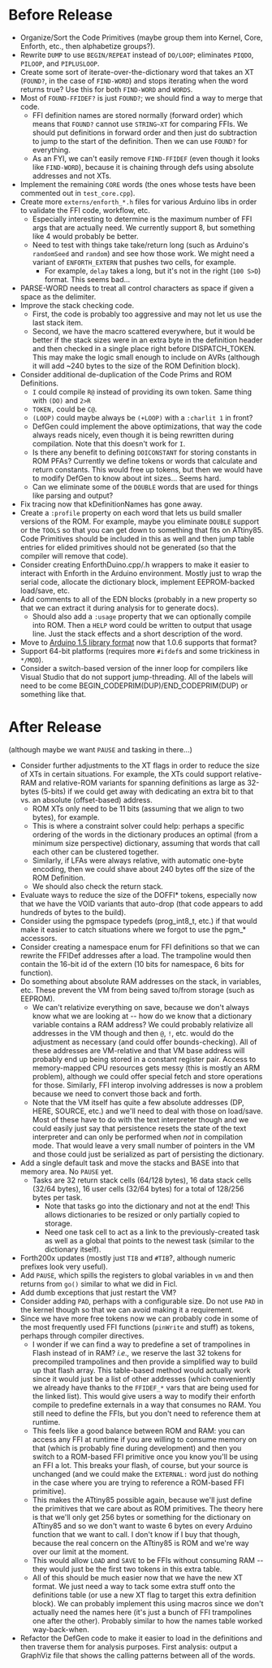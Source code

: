 # Before Release

* Organize/Sort the Code Primitives (maybe group them into Kernel, Core, Enforth, etc., then alphabetize groups?).
* Rewrite `DUMP` to use `BEGIN/REPEAT` instead of `DO/LOOP`; eliminates `PIQDO`, `PILOOP`, and `PIPLUSLOOP`.
* Create some sort of iterate-over-the-dictionary word that takes an XT (`FOUND?`, in the case of `FIND-WORD`) and stops iterating when the word returns true?  Use this for both `FIND-WORD` and `WORDS`.
* Most of `FOUND-FFIDEF?` is just `FOUND?`; we should find a way to merge that code.
  * FFI definition names are stored normally (forward order) which means that `FOUND?` cannot use `STRING~XT` for comparing FFIs.  We should put definitions in forward order and then just do subtraction to jump to the start of the definition.  Then we can use `FOUND?` for everything.
  * As an FYI, we can't easily remove `FIND-FFIDEF` (even though it looks like `FIND-WORD`), because it is chaining through defs using absolute addresses and not XTs.
* Implement the remaining `CORE` words (the ones whose tests have been commented out in `test_core.cpp`).
* Create more `externs/enforth_*.h` files for various Arduino libs in order to validate the FFI code, workflow, etc.
  * Especially interesting to determine is the maximum number of FFI args that are actually need.  We currently support 8, but something like 4 would probably be better.
  * Need to test with things take take/return long (such as Arduino's `randomSeed` and `random`) and see how those work.  We might need a variant of `ENFORTH_EXTERN` that pushes two cells, for example.
    * For example, `delay` takes a long, but it's not in the right (`100 S>D`) format.  This seems bad...
* PARSE-WORD needs to treat all control characters as space if given a space as the delimiter.
* Improve the stack checking code.
  * First, the code is probably too aggressive and may not let us use the last stack item.
  * Second, we have the macro scattered everywhere, but it would be better if the stack sizes were in an extra byte in the definition header and then checked in a single place right before DISPATCH\_TOKEN.  This may make the logic small enough to include on AVRs (although it will add ~240 bytes to the size of the ROM Definition block).
* Consider additional de-duplication of the Code Prims and ROM Definitions.
  * `I` could compile `R@` instead of providing its own token.  Same thing with `(DO)` and `2>R`
  * `TOKEN,` could be `C@`.
  * `(LOOP)` could maybe always be `(+LOOP)` with a `:charlit 1` in front?
  * DefGen could implement the above optimizations, that way the code always reads nicely, even though it is being rewritten during compilation.  Note that this doesn't work for `I`.
  * Is there any benefit to defining `DOICONSTANT` for storing constants in ROM PFAs?  Currently we define tokens or words that calculate and return constants.  This would free up tokens, but then we would have to modify DefGen to know about int sizes...  Seems hard.
  * Can we eliminate some of the `DOUBLE` words that are used for things like parsing and output?
* Fix tracing now that kDefinitionNames has gone away.
* Create a `:profile` property on each word that lets us build smaller versions of the ROM.  For example, maybe you eliminate `DOUBLE` support or the `TOOLS` so that you can get down to something that fits on ATtiny85.  Code Primitives should be included in this as well and then jump table entries for elided primitives should not be generated (so that the compiler will remove that code).
* Consider creating EnforthDuino.cpp/.h wrappers to make it easier to interact with Enforth in the Arduino environment.  Mostly just to wrap the serial code, allocate the dictionary block, implement EEPROM-backed load/save, etc.
* Add comments to all of the EDN blocks (probably in a new property so that we can extract it during analysis for to generate docs).
  * Should also add a `:usage` property that we can optionally compile into ROM.  Then a `HELP` word could be written to output that usage line.  Just the stack effects and a short description of the word.
* Move to [Arduino 1.5 library format](https://github.com/arduino/Arduino/wiki/Arduino-IDE-1.5:-Library-specification) now that 1.0.6 supports that format?
* Support 64-bit platforms (requires more `#ifdef`s and some trickiness in `*/MOD`).
* Consider a switch-based version of the inner loop for compilers like Visual Studio that do not support jump-threading.  All of the labels will need to be come BEGIN\_CODEPRIM(DUP)/END\_CODEPRIM(DUP) or something like that.

# After Release

(although maybe we want `PAUSE` and tasking in there...)

* Consider further adjustments to the XT flags in order to reduce the size of XTs in certain situations.  For example, the XTs could support relative-RAM and relative-ROM variants for spanning definitions as large as 32-bytes (5-bits) if we could get away with dedicating an extra bit to that vs. an absolute (offset-based) address.
  * ROM XTs only need to be 11 bits (assuming that we align to two bytes), for example.
  * This is where a constraint solver could help: perhaps a specific ordering of the words in the dictionary produces an optimal (from a minimum size perspective) dictionary, assuming that words that call each other can be clustered together.
  * Similarly, if LFAs were always relative, with automatic one-byte encoding, then we could shave about 240 bytes off the size of the ROM Definition.
  * We should also check the return stack.
* Evaluate ways to reduce the size of the DOFFI\* tokens, especially now that we have the VOID variants that auto-drop (that code appears to add hundreds of bytes to the build).
* Consider using the pgmspace typedefs (prog\_int8\_t, etc.) if that would make it easier to catch situations where we forgot to use the pgm\_\* accessors.
* Consider creating a namespace enum for FFI definitions so that we can rewrite the FFIDef addresses after a load.  The trampoline would then contain the 16-bit id of the extern (10 bits for namespace, 6 bits for function).
* Do something about absolute RAM addresses on the stack, in variables, etc.  These prevent the VM from being saved to/from storage (such as EEPROM).
  * We can't relativize everything on save, because we don't always know what we are looking at -- how do we know that a dictionary variable contains a RAM address?  We could probably relativize all addresses in the VM though and then `@`, `!`, etc. would do the adjustment as necessary (and could offer bounds-checking).  All of these addresses are VM-relative and that VM base address will probably end up being stored in a constant register pair.  Access to memory-mapped CPU resources gets messy (this is mostly an ARM problem), although we could offer special fetch and store operations for those.  Similarly, FFI interop involving addresses is now a problem because we need to convert those back and forth.
  * Note that the VM itself has quite a few absolute addresses (DP, HERE, SOURCE, etc.) and we'll need to deal with those on load/save.  Most of these have to do with the text interpreter though and we could easily just say that persistence resets the state of the text interpreter and can only be performed when *not* in compilation mode.  That would leave a very small number of pointers in the VM and those could just be serialized as part of persisting the dictionary.
* Add a single default task and move the stacks and BASE into that memory area.  No `PAUSE` yet.
  * Tasks are 32 return stack cells (64/128 bytes), 16 data stack cells (32/64 bytes), 16 user cells (32/64 bytes) for a total of 128/256 bytes per task.
    * Note that tasks go into the dictionary and not at the end!  This allows dictionaries to be resized or only partially copied to storage.
    * Need one task cell to act as a link to the previously-created task as well as a global that points to the newest task (similar to the dictionary itself).
* Forth200x updates (mostly just `TIB` and `#TIB`?, although numeric prefixes look very useful).
* Add `PAUSE`, which spills the registers to global variables in `vm` and then returns from `go()` similar to what we did in Ficl.
* Add dumb exceptions that just restart the VM?
* Consider adding `PAD`, perhaps with a configurable size.  Do not use `PAD` in the kernel though so that we can avoid making it a requirement.
* Since we have more free tokens now we can probably code in some of the most frequently used FFI functions (`pinWrite` and stuff) as tokens, perhaps through compiler directives.
  * I wonder if we can find a way to predefine a set of trampolines in Flash instead of in RAM?  *i.e.,* we reserve the last 32 tokens for precompiled trampolines and then provide a simplified way to build up that flash array.  This table-based method would actually work since it would just be a list of other addresses (which conveniently we already have thanks to the `FFIDEF_*` vars that are being used for the linked list).  This would give users a way to modify their enforth compile to predefine externals in a way that consumes no RAM.  You still need to define the FFIs, but you don't need to reference them at runtime.
  * This feels like a good balance between ROM and RAM: you can access any FFI at runtime if you are willing to consume memory on that (which is probably fine during development) and then you switch to a ROM-based FFI primitive once you know you'll be using an FFI a lot.  This breaks your flash, of course, but your source is unchanged (and we could make the `EXTERNAL:` word just do nothing in the case where you are trying to reference a ROM-based FFI primitive).
  * This makes the ATtiny85 possible again, because we'll just define the primitives that we care about as ROM primitives.  The theory here is that we'll only get 256 bytes or something for the dictionary on ATtiny85 and so we don't want to waste 6 bytes on every Arduino function that we want to call.  I don't know if I buy that though, because the real concern on the ATtiny85 is ROM and we're way over our limit at the moment.
  * This would allow `LOAD` and `SAVE` to be FFIs without consuming RAM -- they would just be the first two tokens in this extra table.
  * All of this should be much easier now that we have the new XT format.  We just need a way to tack some extra stuff onto the definitions table (or use a new XT flag to target this extra definition block).  We can probably implement this using macros since we don't actually need the names here (it's just a bunch of FFI trampolines one after the other).  Probably similar to how the names table worked way-back-when.
* Refactor the DefGen code to make it easier to load in the definitions and then traverse them for analysis purposes.  First analysis: output a GraphViz file that shows the calling patterns between all of the words.
